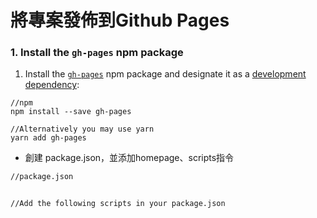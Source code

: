 # 將專案發佈到Github Pages
### 1. Install the `gh-pages` npm package
1. Install the [`gh-pages`](https://github.com/tschaub/gh-pages) npm package and designate it as a [development dependency](https://docs.npmjs.com/specifying-dependencies-and-devdependencies-in-a-package-json-file):
```shell
//npm
npm install --save gh-pages

//Alternatively you may use yarn
yarn add gh-pages
```
- 創建 package.json，並添加homepage、scripts指令
~~~sh
//package.json


//Add the following scripts in your package.json
~~~

